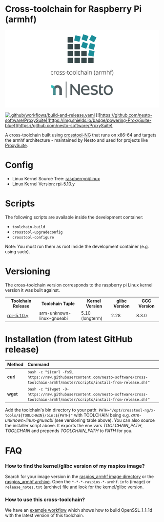 Cross-toolchain for Raspberry Pi (armhf)
======================

<p align="center">
  <img src=".github/imgs/project_logo.png">
</p>

[![.github/workflows/build-and-release.yaml](https://github.com/nesto-software/cross-toolchain-armhf/workflows/.github/workflows/build-and-release.yaml/badge.svg)](https://github.com/nesto-software/cross-toolchain-armhf/actions/workflows/build-and-release.yaml)
[![https://github.com/nesto-software/ProxySuite](https://img.shields.io/badge/powering-ProxySuite-blue)](https://github.com/nesto-software/ProxySuite)

A cross-toolchain built using <a href="https://crosstool-ng.github.io/" target="_blank">crosstool-NG</a> that runs on x86-64 and targets the armhf architecture - maintained by Nesto and used for projects like <a href="https://github.com/nesto-software/ProxySuite">ProxySuite</a>.

Config
======

- Linux Kernel Source Tree: <a href="https://github.com/raspberrypi/linux">raspberrypi/linux</a>
- Linux Kernel Version: <a href="https://github.com/raspberrypi/linux/tree/rpi-5.10.y">rpi-5.10.y</a>

Scripts
=======

The following scripts are available inside the development container:

- `toolchain-build`
- `crosstool-upgradeconfig`
- `crosstool-configure`

Note: You must run them as root inside the development container (e.g. using sudo).

Versioning
==========

The cross-toolchain version corresponds to the raspberry pi Linux kernel version it was built against.

<table>

  <tr>
    <th>Toolchain Release</th>
    <th>Toolchain Tuple</th>
    <th>Kernel Version</th>
    <th>glibc Version</th>
    <th>GCC Version</th>
  </tr>

  <tr>
    <td><a href="https://github.com/nesto-software/cross-toolchain-armhf/releases/tag/rpi-5.10.y">rpi-5.10.y</a></td>
    <td>arm-unknown-linux-gnueabi</td>
    <td>5.10 (longterm)</td>
    <td>2.28</td>
    <td>8.3.0</td>
  </tr>

</table>

Installation (from latest GitHub release)
=========================================

| Method    | Command                                                                                           |
|:----------|:--------------------------------------------------------------------------------------------------|
| **curl**  | `bash -c "$(curl -fsSL https://raw.githubusercontent.com/nesto-software/cross-toolchain-armhf/master/scripts/install-from-release.sh)"` |
| **wget**  | `bash -c "$(wget -O- https://raw.githubusercontent.com/nesto-software/cross-toolchain-armhf/master/scripts/install-from-release.sh)"`   |


Add the toolchain's bin directory to your path: `PATH="/opt/crosstool-ng/x-tools/${TOOLCHAIN}/bin:${PATH}"` with TOOLCHAIN being e.g. *arm-unknown-linux-gnueabi* (see versioning table above). You can also source the installer script above. It exports the env vars *TOOLCHAIN_PATH*, *TOOLCHAIN* and prepends *TOOLCHAIN_PATH* to *PATH* for you.

FAQ
=====

### How to find the kernel/glibc version of my raspios image?

Search for your image version in the [raspios_armhf image directory](https://downloads.raspberrypi.org/raspios_armhf/images/) or the [raspios_armhf archive](https://downloads.raspberrypi.org/raspios_armhf/archive/). Open the `*-*-*-raspios-*-armhf.info` (image) or `release_notes.txt` (archive) file and look for the kernel/glibc version. 

### How to use this cross-toolchain?

We have an [example workflow](https://github.com/nesto-software/cross-toolchain-armhf/actions/workflows/example-openssl.yaml) which shows how to build OpenSSL_1_1_1d with the latest version of this toolchain.